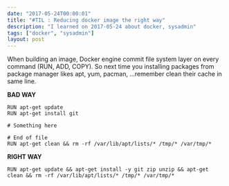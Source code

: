 ```yaml
---
date: "2017-05-24T00:00:01"
title: "#TIL : Reducing docker image the right way"
description: "I learned on 2017-05-24 about docker, sysadmin"
tags: ["docker", "sysadmin"]
layout: post
---
```



When building an image, Docker engine commit file system layer on every command (RUN, ADD, COPY). So next time you installing packages from package manager likes apt, yum, pacman, ...remember clean their cache in same line.

**BAD WAY**

```
RUN apt-get update
RUN apt-get install git

# Something here

# End of file
RUN apt-get clean && rm -rf /var/lib/apt/lists/* /tmp/* /var/tmp/*
```

**RIGHT WAY**

```
RUN apt-get update && apt-get install -y git zip unzip && apt-get clean && rm -rf /var/lib/apt/lists/* /tmp/* /var/tmp/*
```
